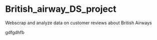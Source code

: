 # British_airway_DS_project
Webscrap and analyze data on customer reviews about British Airways

gdfgdhfb
